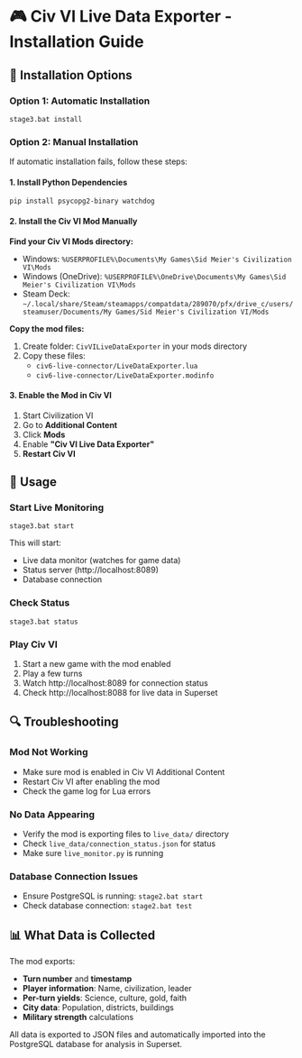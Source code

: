 # 🎮 Civ VI Live Data Exporter - Installation Guide

## 🔧 Installation Options

### Option 1: Automatic Installation
```batch
stage3.bat install
```

### Option 2: Manual Installation
If automatic installation fails, follow these steps:

#### 1. Install Python Dependencies
```batch
pip install psycopg2-binary watchdog
```

#### 2. Install the Civ VI Mod Manually

**Find your Civ VI Mods directory:**
- Windows: `%USERPROFILE%\Documents\My Games\Sid Meier's Civilization VI\Mods`
- Windows (OneDrive): `%USERPROFILE%\OneDrive\Documents\My Games\Sid Meier's Civilization VI\Mods`
- Steam Deck: `~/.local/share/Steam/steamapps/compatdata/289070/pfx/drive_c/users/steamuser/Documents/My Games/Sid Meier's Civilization VI/Mods`

**Copy the mod files:**
1. Create folder: `CivVILiveDataExporter` in your mods directory
2. Copy these files:
   - `civ6-live-connector/LiveDataExporter.lua`
   - `civ6-live-connector/LiveDataExporter.modinfo`

#### 3. Enable the Mod in Civ VI
1. Start Civilization VI
2. Go to **Additional Content**
3. Click **Mods**
4. Enable **"Civ VI Live Data Exporter"**
5. **Restart Civ VI**

## 🚀 Usage

### Start Live Monitoring
```batch
stage3.bat start
```

This will start:
- Live data monitor (watches for game data)
- Status server (http://localhost:8089)
- Database connection

### Check Status
```batch
stage3.bat status
```

### Play Civ VI
1. Start a new game with the mod enabled
2. Play a few turns
3. Watch http://localhost:8089 for connection status
4. Check http://localhost:8088 for live data in Superset

## 🔍 Troubleshooting

### Mod Not Working
- Make sure mod is enabled in Civ VI Additional Content
- Restart Civ VI after enabling the mod
- Check the game log for Lua errors

### No Data Appearing
- Verify the mod is exporting files to `live_data/` directory
- Check `live_data/connection_status.json` for status
- Make sure `live_monitor.py` is running

### Database Connection Issues
- Ensure PostgreSQL is running: `stage2.bat start`
- Check database connection: `stage2.bat test`

## 📊 What Data is Collected

The mod exports:
- **Turn number** and **timestamp**
- **Player information**: Name, civilization, leader
- **Per-turn yields**: Science, culture, gold, faith
- **City data**: Population, districts, buildings
- **Military strength** calculations

All data is exported to JSON files and automatically imported into the PostgreSQL database for analysis in Superset.
